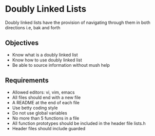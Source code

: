 # Doubly Linked Lists
Doubly linked lists have the provision of navigating through them in both directions i.e, bak and forth
## Objectives
- Know what is a doubly linked list
- Know how to use doubly linked list
- Be able to source information without mush help

## Requirements
- Allowed editors: vi, vim, emacs
- All files should end with a new file
- A README at the end of each file
- Use betty coding style
- Do not use global variables
- No more than 5 functions in a file
- All function prototypes should be included in the header file lists.h
- Header files should include guarded
